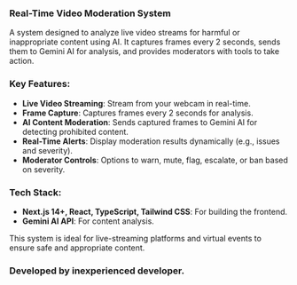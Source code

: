### **Real-Time Video Moderation System**

A system designed to analyze live video streams for harmful or inappropriate content using AI. It captures frames every 2 seconds, sends them to Gemini AI for analysis, and provides moderators with tools to take action.

### **Key Features:**
- **Live Video Streaming**: Stream from your webcam in real-time.
- **Frame Capture**: Captures frames every 2 seconds for analysis.
- **AI Content Moderation**: Sends captured frames to Gemini AI for detecting prohibited content.
- **Real-Time Alerts**: Display moderation results dynamically (e.g., issues and severity).
- **Moderator Controls**: Options to warn, mute, flag, escalate, or ban based on severity.

### **Tech Stack:**
- **Next.js 14+, React, TypeScript, Tailwind CSS**: For building the frontend.
- **Gemini AI API**: For content analysis.

This system is ideal for live-streaming platforms and virtual events to ensure safe and appropriate content.



### Developed by inexperienced developer.
